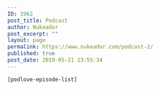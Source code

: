 ```yaml
---
ID: 1962
post_title: Podcast
author: Nukeador
post_excerpt: ""
layout: page
permalink: https://www.nukeador.com/podcast-2/
published: true
post_date: 2019-05-21 23:55:34
---
```

<!-- wp:paragraph -->
<p><code>[podlove-episode-list]</code></p>
<!-- /wp:paragraph -->
